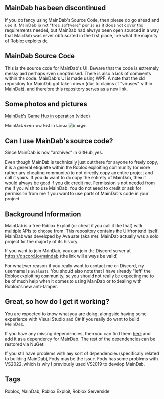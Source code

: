## MainDab has been discontinued
If you do fancy using MainDab's Source Code, then please do go ahead and use it. MainDab is not "free software" per se as it does not cover the requirements needed, but MainDab had always been open sourced in a way that MainDab was never obfuscated in the first place, like what the majority of Roblox exploits do.

## MainDab Source Code
This is the source code for MainDab's UI. Beware that the code is extremely messy and perhaps even unoptimised. There is also a lack of comments within the code. MainDab's UI is made using WPF. A note that the old repository for MainDab got taken down (due to claims of "viruses" within MainDab), and therefore this repository serves as a new link.

## Some photos and pictures
[MainDab's Game Hub in operation](https://github.com/Avaluate/MainDab/assets/126605163/67fcf747-64da-429a-9e31-e0f783940095) (video)

MainDab even worked in Linux
![image](https://github.com/Avaluate/MainDab/assets/126605163/892e108e-6de5-4ac9-b120-c6dbfb278562)

## Can I use MainDab's source code?
Since MainDab is now "archived" in GitHub, yes.

Even though MainDab is technically just out there for anyone to freely copy, it is a general etiquette within the Roblox exploiting community (or more rather any cheating community) to not directly copy an entire project and call it yours. If you do want to do copy the entirety of MainDab, then it would always be good if you did credit me. Permission is not needed from me if you wish to use MainDab. You do not need to credit or ask for permission from me if you want to use parts of MainDab's code in your project. 

## Background Information
MainDab is a free Roblox Exploit (or cheat if you call it like that) with multiple APIs to choose from. This repository contains the UI/frontend itself. MainDab was developed by Avaluate (aka me). MainDab actually was a solo project for the majority of its history.

If you want to join MainDab, you can join the Discord server at https://discord.io/maindab (the link will always be valid)

For whatever reason, if you really want to contact me on Discord, my username is `avaluate`. You should also note that I have already "left" the Roblox exploiting community, so you should not really be expecting me to be of much help when it comes to using MainDab or to dealing with Roblox's new anti-tamper.

## Great, so how do I get it working?
You are expected to know what you are doing, alongside having some experience with Visual Studio and C# if you really do want to build MainDab.

If you have any missing dependencies, then you can find them [here](https://github.com/Avaluate/MainDab/tree/main/Dependencies) and add it as a dependency for MainDab. The rest of the dependencies can be restored via NuGet.

If you still have problems with any sort of dependencies (specifically related to building MainDab), Fody may be the issue. Fody has some problems with VS2022, which is why I previously used VS2019 to develop MainDab.

## Tags
Roblox, MainDab, Roblox Exploit, Roblox Serverside
